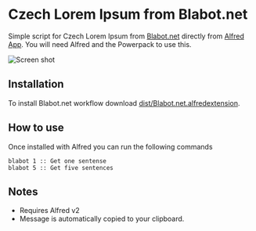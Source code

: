Czech Lorem Ipsum from Blabot.net
============

Simple script for Czech Lorem Ipsum from [Blabot.net](http://www.blabot.net/) directly from [Alfred App](http://alfredapp.com/). You will need Alfred and the Powerpack to use this.

![Screen shot](/xxlmira/alfred2-blabot/master/screenshot.png)


Installation
----------------

To install Blabot.net workflow download [dist/Blabot.net.alfredextension](/xxlmira/alfred-blabot/blob/master/dist/Blabot.net.workflow?raw=true).

How to use
----------------

Once installed with Alfred you can run the following commands

	blabot 1 :: Get one sentense
	blabot 5 :: Get five sentences

Notes
----------------
- Requires Alfred v2
- Message is automatically copied to your clipboard.

